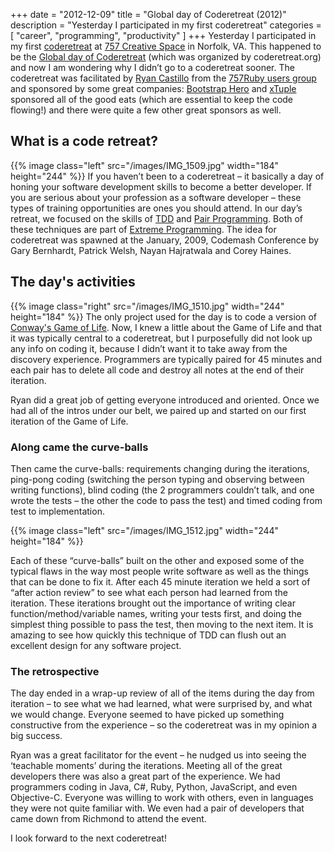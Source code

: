 +++
date = "2012-12-09"
title = "Global day of Coderetreat (2012)"
description = "Yesterday I participated in my first coderetreat"
categories = [
  "career",
  "programming",
  "productivity"
]
+++
Yesterday I participated in my first
[coderetreat](http://coderetreat.org) at [757 Creative Space](http://www.757creativespace.com) in Norfolk, VA.
 This happened to be the [Global day of Coderetreat](http://globalday.coderetreat.org/) (which was organized by coderetreat.org) and now I am wondering why I didn’t go to a coderetreat sooner.
The coderetreat was facilitated by [Ryan
Castillo](http://myfakeif.blogspot.com/) from the [757Ruby users group](http://757rb.org) and sponsored by some great companies: [Bootstrap
Hero](http://www.bootstraphero.com) and [xTuple](http://www.xtuple.com/) sponsored all of the good eats (which are essential to keep the code flowing!) and there were quite a few other great sponsors as well.

## What is a code retreat?

{{% image class="left" src="/images/IMG_1509.jpg" width="184" height="244" %}}
If you haven’t been to a coderetreat – it basically a day of honing your software development skills to become a better developer. 
If you are serious about your profession as a software developer – these
types of training opportunities are ones you should attend. In our day’s
retreat, we focused on the skills of 
[TDD](http://en.wikipedia.org/wiki/Test-driven_development) and
[Pair Programming](http://www.extremeprogramming.org/rules/pair.html).
Both of these techniques are part of [Extreme Programming](http://www.extremeprogramming.org/index.html). 
The idea for coderetreat was spawned at the January, 2009, Codemash
Conference by Gary Bernhardt, Patrick Welsh, Nayan Hajratwala and Corey
Haines.

## The day's activities

{{% image class="right" src="/images/IMG_1510.jpg" width="244" height="184" %}}
The only project used for the day is to code a version of [Conway's Game
of Life](http://en.wikipedia.org/wiki/Conway%27s_game_of_life). 
Now, I knew a little about the Game of Life and that it was typically central to a coderetreat, but I purposefully did not look up any info on coding it, because I didn’t want it to take away from the discovery experience. 
Programmers are typically paired for 45 minutes and each pair has to delete all code and destroy all notes at the end of their iteration.

Ryan did a great job of getting everyone introduced and oriented. Once we had all of the intros under our belt, we paired up and started on our first iteration of the Game of Life.

### Along came the curve-balls

Then came the curve-balls: requirements changing during the iterations, ping-pong coding (switching the person typing and observing between writing functions), blind coding (the 2 programmers couldn’t talk, and one wrote the tests – the other the code to pass the test) and timed coding from test to implementation.

{{% image class="left" src="/images/IMG_1512.jpg" width="244" height="184" %}}

Each of these “curve-balls” built on the other and exposed some of the typical flaws in the way most people write software as well as the things that can be done to fix it. 
After each 45 minute iteration we held a sort of “after action review” to see what each person had learned from the iteration. 
These iterations brought out the importance of writing clear function/method/variable names, writing your tests first, and doing the simplest thing possible to pass the test, then moving to the next item. 
It is amazing to see how quickly this technique of TDD can flush out an excellent design for any software project.

### The retrospective

The day ended in a wrap-up review of all of the items during the day from iteration – to see what we had learned, what were surprised by, and what we would change. 
Everyone seemed to have picked up something constructive from the experience – so the coderetreat was in my opinion a big success.

Ryan was a great facilitator for the event – he nudged us into seeing the ‘teachable moments’ during the iterations. 
Meeting all of the great developers there was also a great part of the experience. 
We had programmers coding in Java, C#, Ruby, Python, JavaScript, and even Objective-C. Everyone was willing to work with others, even in languages they were not quite familiar with.
 We even had a pair of developers that came down from Richmond to attend the event.

I look forward to the next coderetreat!